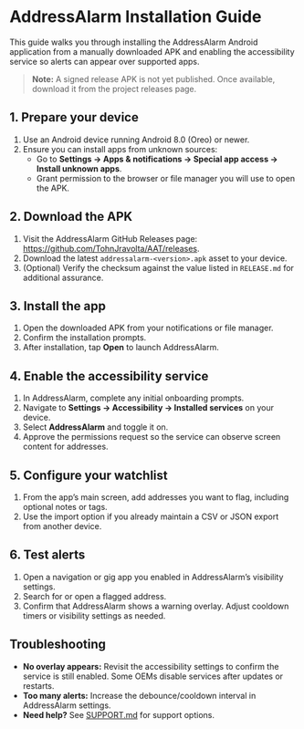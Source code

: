 # AddressAlarm Installation Guide

This guide walks you through installing the AddressAlarm Android application from a manually downloaded APK and enabling the accessibility service so alerts can appear over supported apps.

> **Note:** A signed release APK is not yet published. Once available, download it from the project releases page.

## 1. Prepare your device
1. Use an Android device running Android 8.0 (Oreo) or newer.
2. Ensure you can install apps from unknown sources:
   - Go to **Settings → Apps & notifications → Special app access → Install unknown apps**.
   - Grant permission to the browser or file manager you will use to open the APK.

## 2. Download the APK
1. Visit the AddressAlarm GitHub Releases page: <https://github.com/TohnJravolta/AAT/releases>.
2. Download the latest `addressalarm-<version>.apk` asset to your device.
3. (Optional) Verify the checksum against the value listed in `RELEASE.md` for additional assurance.

## 3. Install the app
1. Open the downloaded APK from your notifications or file manager.
2. Confirm the installation prompts.
3. After installation, tap **Open** to launch AddressAlarm.

## 4. Enable the accessibility service
1. In AddressAlarm, complete any initial onboarding prompts.
2. Navigate to **Settings → Accessibility → Installed services** on your device.
3. Select **AddressAlarm** and toggle it on.
4. Approve the permissions request so the service can observe screen content for addresses.

## 5. Configure your watchlist
1. From the app’s main screen, add addresses you want to flag, including optional notes or tags.
2. Use the import option if you already maintain a CSV or JSON export from another device.

## 6. Test alerts
1. Open a navigation or gig app you enabled in AddressAlarm’s visibility settings.
2. Search for or open a flagged address.
3. Confirm that AddressAlarm shows a warning overlay. Adjust cooldown timers or visibility settings as needed.

## Troubleshooting
- **No overlay appears:** Revisit the accessibility settings to confirm the service is still enabled. Some OEMs disable services after updates or restarts.
- **Too many alerts:** Increase the debounce/cooldown interval in AddressAlarm settings.
- **Need help?** See [SUPPORT.md](../SUPPORT.md) for support options.
